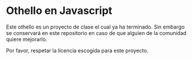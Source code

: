 # Othello en Javascript

Este othello es un proyecto de clase el cual ya ha terminado. Sin embargo se conservará en este repositorio en caso de que alguien de la comunidad quiere mejorarlo.

Por favor, respetar la licencia escogida para este proyecto.
